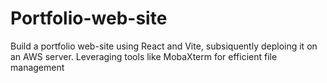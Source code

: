 # Portfolio-web-site
Build a portfolio web-site using React and Vite, subsiquently deploing it on an AWS server. Leveraging tools like MobaXterm for efficient file management
